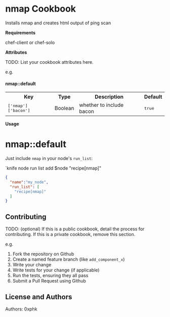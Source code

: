 nmap Cookbook
=============
Installs nmap and creates html output of ping scan


**Requirements**

chef-client or chef-solo

**Attributes**

TODO: List your cookbook attributes here.

e.g.
#### nmap::default
<table>
  <tr>
    <th>Key</th>
    <th>Type</th>
    <th>Description</th>
    <th>Default</th>
  </tr>
  <tr>
    <td><tt>['nmap']['bacon']</tt></td>
    <td>Boolean</td>
    <td>whether to include bacon</td>
    <td><tt>true</tt></td>
  </tr>
</table>

**Usage**

# nmap::default

Just include `nmap` in your node's `run_list`:

`knife node run list add $node "recipe[nmap]"

```json
{
  "name":"my_node",
  "run_list": [
    "recipe[nmap]"
  ]
}
```

Contributing
------------
TODO: (optional) If this is a public cookbook, detail the process for contributing. If this is a private cookbook, remove this section.

e.g.
1. Fork the repository on Github
2. Create a named feature branch (like `add_component_x`)
3. Write your change
4. Write tests for your change (if applicable)
5. Run the tests, ensuring they all pass
6. Submit a Pull Request using Github

License and Authors
-------------------
Authors: 0xphk
